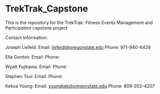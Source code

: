 # TrekTrak_Capstone
This is the repository for the TrekTrak: Fitness Events Management and Participation capstone project

Contact Information:

Joseph Liefeld:
  Email: liefeldj@oregonstate.edu
  Phone: 971-940-6428

Ella Gordon:
  Email: 
  Phone: 

Wyatt Fujikawa:
  Email: 
  Phone: 

Stephen Tsui:
  Email: 
  Phone: 

Kekoa Young:
  Email: youngkek@oregonstate.edu
  Phone: 808-202-4207
